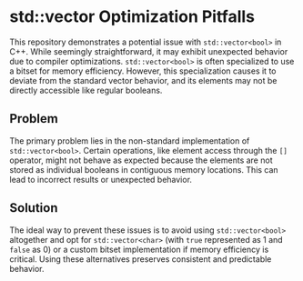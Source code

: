 # std::vector<bool> Optimization Pitfalls

This repository demonstrates a potential issue with `std::vector<bool>` in C++. While seemingly straightforward, it may exhibit unexpected behavior due to compiler optimizations. `std::vector<bool>` is often specialized to use a bitset for memory efficiency. However, this specialization causes it to deviate from the standard vector behavior, and its elements may not be directly accessible like regular booleans.

## Problem

The primary problem lies in the non-standard implementation of `std::vector<bool>`.  Certain operations, like element access through the `[]` operator, might not behave as expected because the elements are not stored as individual booleans in contiguous memory locations. This can lead to incorrect results or unexpected behavior.

## Solution

The ideal way to prevent these issues is to avoid using `std::vector<bool>` altogether and opt for `std::vector<char>` (with `true` represented as 1 and `false` as 0) or a custom bitset implementation if memory efficiency is critical. Using these alternatives preserves consistent and predictable behavior.